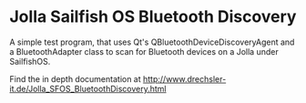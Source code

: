 # Jolla Sailfish OS Bluetooth Discovery
A simple test program, that uses Qt's QBluetoothDeviceDiscoveryAgent and a BluetoothAdapter class to scan for Bluetooth devices on a Jolla under SailfishOS.

Find the in depth documentation at http://www.drechsler-it.de/Jolla_SFOS_BluetoothDiscovery.html
